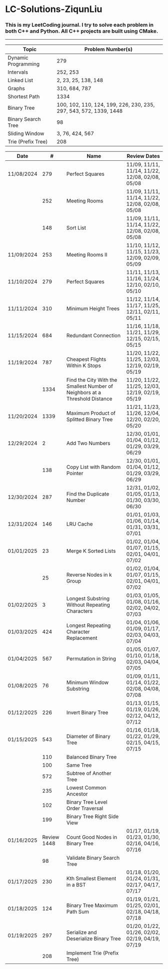 # LC-Solutions-ZiqunLiu

### This is my LeetCoding journal. I try to solve each problem in both C++ and Python. All C++ projects are built using CMake.
---

| Topic                 | Problem Number(s)                                       |
|-----------------------|---------------------------------------------------------|
| Dynamic Programming   | 279                                                    |
| Intervals            | 252, 253                                               |
| Linked List           | 2, 23, 25, 138, 148                                    |
| Graphs                | 310, 684, 787                                          |
| Shortest Path         | 1334                                                   |
| Binary Tree           | 100, 102, 110, 124, 199, 226, 230, 235, 297, 543, 572, 1339, 1448 |
| Binary Search Tree    | 98                                                     |
| Sliding Window        | 3, 76, 424, 567                                        |
| Trie (Prefix Tree)    | 208                                                    |

| Date       | #    | Name                                                                    | Review Dates                                           |
|------------|------|-------------------------------------------------------------------------|--------------------------------------------------------|
| 11/08/2024 | 279  | Perfect Squares                                                         | 11/09, 11/11, 11/14, 11/22, 12/08, 02/08, 05/08        |
|            | 252  | Meeting Rooms                                                           | 11/09, 11/11, 11/14, 11/22, 12/08, 02/08, 05/08        |
|            | 148  | Sort List                                                               | 11/09, 11/11, 11/14, 11/22, 12/08, 02/08, 05/08        |
| 11/09/2024 | 253  | Meeting Rooms II                                                        | 11/10, 11/12, 11/15, 11/23, 12/09, 02/09, 05/09        |
| 11/10/2024 | 279  | Perfect Squares                                                         | 11/11, 11/13, 11/16, 11/24, 12/10, 02/10, 05/10        |
| 11/11/2024 | 310  | Minimum Height Trees                                                    | 11/12, 11/14, 11/17, 11/25, 12/11, 02/11, 05/11        |
| 11/15/2024 | 684  | Redundant Connection                                                    | 11/16, 11/18, 11/21, 11/29, 12/15, 02/15, 05/15        |
| 11/19/2024 | 787  | Cheapest Flights Within K Stops                                         | 11/20, 11/22, 11/25, 12/03, 12/19, 02/19, 05/19        |
|            | 1334 | Find the City With the Smallest Number of Neighbors at a Threshold Distance | 11/20, 11/22, 11/25, 12/03, 12/19, 02/19, 05/19     |
| 11/20/2024 | 1339 | Maximum Product of Splitted Binary Tree                                 | 11/21, 11/23, 11/26, 12/04, 12/20, 02/20, 05/20        |
| 12/29/2024 | 2    | Add Two Numbers                                                         | 12/30, 01/01, 01/04, 01/12, 01/29, 03/29, 06/29        |
|            | 138  | Copy List with Random Pointer                                           | 12/30, 01/01, 01/04, 01/12, 01/29, 03/29, 06/29        |
| 12/30/2024 | 287  | Find the Duplicate Number                                               | 12/31, 01/02, 01/05, 01/13, 01/30, 03/30, 06/30        |
| 12/31/2024 | 146  | LRU Cache                                                               | 01/01, 01/03, 01/06, 01/14, 01/31, 03/31, 07/01        |
| 01/01/2025 | 23   | Merge K Sorted Lists                                                    | 01/02, 01/04, 01/07, 01/15, 02/01, 04/01, 07/02        |
|            | 25   | Reverse Nodes in k Group                                                | 01/02, 01/04, 01/07, 01/15, 02/01, 04/01, 07/02        |
| 01/02/2025 | 3    | Longest Substring Without Repeating Characters                          | 01/03, 01/05, 01/08, 01/16, 02/02, 04/02, 07/03        |
| 01/03/2025 | 424  | Longest Repeating Character Replacement                                 | 01/04, 01/06, 01/09, 01/17, 02/03, 04/03, 07/04        |
| 01/04/2025 | 567  | Permutation in String                                                   | 01/05, 01/07, 01/10, 01/18, 02/03, 04/04, 07/05        |
| 01/08/2025 | 76   | Minimum Window Substring                                                | 01/09, 01/11, 01/14, 01/22, 02/08, 04/08, 07/08        |
| 01/12/2025 | 226  | Invert Binary Tree                                                      | 01/13, 01/15, 01/19, 01/26, 02/12, 04/12, 07/12        |
| 01/15/2025 | 543  |  Diameter of Binary Tree                                                | 01/16, 01/18, 01/22, 01/29, 02/15, 04/15, 07/15        |
|            | 110  |  Balanced Binary Tree                                                   |                                                        |
|            | 100  |  Same Tree                                                              |                                                        |
|            | 572  |  Subtree of Another Tree                                                |                                                        |
|            | 235  |  Lowest Common Ancestor                                                 |                                                        |
|            | 102  |  Binary Tree Level Order Traversal                                      |                                                        |
|            | 199  |  Binary Tree Right Side View                                            |                                                        |
| 01/16/2025 | Review 1448 |  Count Good Nodes in Binary Tree                                 | 01/17, 01/19, 01/23, 01/30, 02/16, 04/16, 07/16        |
|            | 98 |  Validate Binary Search Tree                                              |                                                        |
| 01/17/2025 | 230  |  Kth Smallest Element in a BST                                          | 01/18, 01/20, 01/24, 01/31, 02/17, 04/17, 07/17        |
| 01/18/2025 | 124  |  Binary Tree Maximum Path Sum                                           | 01/19, 01/21, 01/25, 02/01, 02/18, 04/18, 07/18        |
| 01/19/2025 | 297  |  Serialize and Deserialize Binary Tree                                  | 01/20, 01/22, 01/26, 02/02, 02/19, 04/19, 07/19        |
|            | 208  |  Implement Trie (Prefix Tree)                                           |                                                        |

